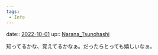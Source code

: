 ```yaml
---
tags:
 - Info
---
```


date:: [2022-10-01](Daily_Note/2022-10-01.md)
up:: [Narana_Tsunohashi](../Bar/Novel/Nacaria/Narana_Tsunohashi.md)

知ってるかな、覚えてるかなぁ。だったらとっても嬉しいなぁ。